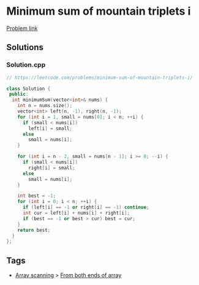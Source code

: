 # Minimum sum of mountain triplets i

[Problem link](https://leetcode.com/problems/minimum-sum-of-mountain-triplets-i/)

## Solutions


### Solution.cpp
```cpp
// https://leetcode.com/problems/minimum-sum-of-mountain-triplets-i/

class Solution {
 public:
  int minimumSum(vector<int>& nums) {
    int n = nums.size();
    vector<int> left(n, -1), right(n, -1);
    for (int i = 1, small = nums[0]; i < n; ++i) {
      if (small < nums[i])
        left[i] = small;
      else
        small = nums[i];
    }

    for (int i = n - 2, small = nums[n - 1]; i >= 0; --i) {
      if (small < nums[i])
        right[i] = small;
      else
        small = nums[i];
    }

    int best = -1;
    for (int i = 0; i < n; ++i) {
      if (left[i] == -1 or right[i] == -1) continue;
      int cur = left[i] + nums[i] + right[i];
      if (best == -1 or best > cur) best = cur;
    }
    return best;
  }
};
```
## Tags

* [Array scanning](/Collections/array-scanning.md#array-scanning) > [From both ends of array](/Collections/array-scanning.md#from-both-ends-of-array)
